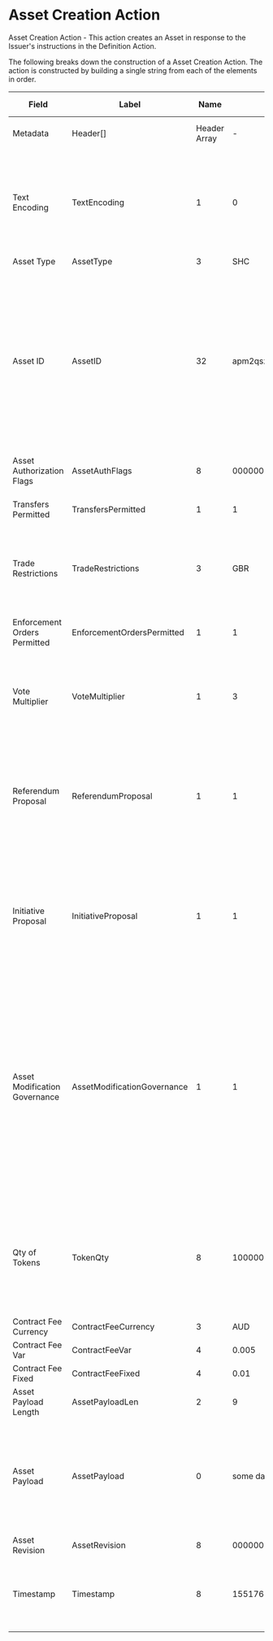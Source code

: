 
# Asset Creation Action

Asset Creation Action -  This action creates an Asset in response to the Issuer's instructions in the Definition Action.

The following breaks down the construction of a Asset Creation Action. The action is constructed by building a single string from each of the elements in order.

| Field    | Label    | Name         | Example Values | Comments | Data Type          | Restrictions |
|----------|----------|--------------|----------------|----------|--------------------|--------------|
| Metadata | Header[] | Header Array | -              | -        | Common header data | Header       |
| Text Encoding | TextEncoding | 1 | 0 |  0 = ASCII, 1 = UTF-8, 2 = UTF-16, 3 = Unicode.  Encoding applies to all 'text' data types. All 'string' types will always be encoded with ASCII.  Where string is selected, all fields will be ASCII. | uint8 | Can be changed by Issuer or Operator at their discretion. |
| Asset Type | AssetType | 3 | SHC | eg. Share - Common | string |  |
| Asset ID | AssetID | 32 | apm2qsznhks23z8d83u41s8019hyri3i | Randomly generated base58 string.  Each Asset ID should be unique.  However, a Asset ID is always linked to a Contract that is identified by the public address of the Contract wallet. The Asset Type + Asset ID = Asset Code.  An Asset Code is a human readable idenitfier that can be used in a similar way to a Bitcoin (BSV) address, a vanity identifying label. | string |  |
| Asset Authorization Flags | AssetAuthFlags | 8 | 0000000000000000000000000000000000000000000000000001000110111111 | Authorization Flags,  bitwise operation | bin |  |
| Transfers Permitted | TransfersPermitted | 1 | 1 | 1 = Transfers are permitted.  0 = Transfers are not permitted. | bool |  |
| Trade Restrictions | TradeRestrictions | 3 | GBR | Asset can only be traded within the trade restrictions.  Eg. AUS - Australian residents only.  EU - European Union residents only. | string |  |
| Enforcement Orders Permitted | EnforcementOrdersPermitted | 1 | 1 | 1 = Enforcement Orders are permitted. 0 = Enforcement Orders are not permitted. | bool |  |
| Vote Multiplier | VoteMultiplier | 1 | 3 | Multiplies the vote by the integer. 1 token = 1 vote with a 1 for vote multipler (normal).  1 token = 3 votes with a multiplier of 3, for example. | uint8 |  |
| Referendum Proposal | ReferendumProposal | 1 | 1 | A Referendum is permitted for Asset-Wide Proposals (outside of smart contract scope) if also permitted by the contract. If the contract has proposals by referendum restricted, then this flag is meaningless. | bool |  |
| Initiative Proposal | InitiativeProposal | 1 | 1 | An initiative is permitted for Asset-Wide Proposals (outside of smart contract scope) if also permitted by the contract. If the contract has proposals by initiative restricted, then this flag is meaningless. | bool |  |
| Asset Modification Governance | AssetModificationGovernance | 1 | 1 | 1 - Contract-wide Asset Governance.  0 - Asset-wide Asset Governance.  If a referendum or initiative is used to propose a modification to a subfield controlled by the asset auth flags, then the vote will either be a contract-wide vote (all assets vote on the referendum/initiative) or an asset-wide vote (all assets vote on the referendum/initiative).  The voting system specifies the voting rules. | bool |  |
| Qty of Tokens | TokenQty | 8 | 1000000 | Quantity of token - 0 is valid. Fungible 'shares' of the Asset. 1 is used for non-fungible tokens.  Asset IDs become the non-fungible Asset ID and many Asset IDs can be associated with a particular Contract. | uint64 |  |
| Contract Fee Currency | ContractFeeCurrency | 3 | AUD | BSV, USD, AUD, EUR, etc. | string |  |
| Contract Fee Var | ContractFeeVar | 4 | 0.005 | Percent of the value of the transaction | float32 |  |
| Contract Fee Fixed | ContractFeeFixed | 4 | 0.01 | Fixed fee (payment made in BSV) | float32 |  |
| Asset Payload Length | AssetPayloadLen | 2 | 9 | Size of the asset payload in bytes. | uint16 |  |
| Asset Payload | AssetPayload | 0 | some data | Payload length is dependent on the asset type. Each asset is made up of a defined set of information pertaining to the specific asset type, and may contain fields of variable length type (nvarchar8, 16, 32) | byte[] |  |
| Asset Revision | AssetRevision | 8 | 0000000000000000000000000000000000000000000000000001000110111111 | Counter 0 - 65,535 | uint64 |  |
| Timestamp | Timestamp | 8 | 1551767413250187179 | Timestamp in nanoseconds of when the smart contract created the action. | timestamp | Cannot be changed by issuer, operator. Smart contract controls. |



<!--
<table class="waffle">
    <tr style='height:19px;'>
        <th style="width:6%" class="s0">Field</th>
        <th style="width:9%" class="s1">Label</th>
        <th style="width:9%" class="s1">Name</th>
        <th style="width:2%" class="s1">Bytes</th>
        <th style="width:29%" class="s1">Example Values</th>
        <th style="width:26%" class="s1">Comments</th>
        <th style="width:5%" class="s1">Data Type</th>
        <th style="width:14%" class="s2">Amendment Restrictions</th>
    </tr>
    <tr>
        <td class="s5" rowspan="100">Metadata (OP_RETURN Payload)</td>
        <td class="a6">Header[]</td>
        <td class="a6">Header Array</td>
        <td class="a6">-</td>
        <td class="a6">-</td>
        <td class="a6">Common header data for all actions</td>
        <td class="a6">Header</td>
        <td class="a7"></td>
    </tr>

    <tr>
        <td class="a10">Text Encoding</td>
        <td class="a10">TextEncoding</td>
        <td class="a10">1</td>
        <td class="a10" style="word-break:break-all">0</td>
        <td class="a10"> 0 = ASCII, 1 = UTF-8, 2 = UTF-16, 3 = Unicode.  Encoding applies to all 'text' data types. All 'string' types will always be encoded with ASCII.  Where string is selected, all fields will be ASCII.</td>
        <td class="a10">uint8</td>
        <td class="a11">Can be changed by Issuer or Operator at their discretion.</td>
    </tr>

    <tr>
        <td class="a10">Asset Type</td>
        <td class="a10">AssetType</td>
        <td class="a10">3</td>
        <td class="a10" style="word-break:break-all">SHC</td>
        <td class="a10">eg. Share - Common</td>
        <td class="a10">string</td>
        <td class="a11"></td>
    </tr>

    <tr>
        <td class="a10">Asset ID</td>
        <td class="a10">AssetID</td>
        <td class="a10">32</td>
        <td class="a10" style="word-break:break-all">apm2qsznhks23z8d83u41s8019hyri3i</td>
        <td class="a10">Randomly generated base58 string.  Each Asset ID should be unique.  However, a Asset ID is always linked to a Contract that is identified by the public address of the Contract wallet. The Asset Type + Asset ID = Asset Code.  An Asset Code is a human readable idenitfier that can be used in a similar way to a Bitcoin (BSV) address, a vanity identifying label.</td>
        <td class="a10">string</td>
        <td class="a11"></td>
    </tr>

    <tr>
        <td class="a10">Asset Authorization Flags</td>
        <td class="a10">AssetAuthFlags</td>
        <td class="a10">8</td>
        <td class="a10" style="word-break:break-all">0000000000000000000000000000000000000000000000000001000110111111</td>
        <td class="a10">Authorization Flags,  bitwise operation</td>
        <td class="a10">bin</td>
        <td class="a11"></td>
    </tr>

    <tr>
        <td class="a10">Transfers Permitted</td>
        <td class="a10">TransfersPermitted</td>
        <td class="a10">1</td>
        <td class="a10" style="word-break:break-all">1</td>
        <td class="a10">1 = Transfers are permitted.  0 = Transfers are not permitted.</td>
        <td class="a10">bool</td>
        <td class="a11"></td>
    </tr>

    <tr>
        <td class="a10">Trade Restrictions</td>
        <td class="a10">TradeRestrictions</td>
        <td class="a10">3</td>
        <td class="a10" style="word-break:break-all">GBR</td>
        <td class="a10">Asset can only be traded within the trade restrictions.  Eg. AUS - Australian residents only.  EU - European Union residents only.</td>
        <td class="a10">string</td>
        <td class="a11"></td>
    </tr>

    <tr>
        <td class="a10">Enforcement Orders Permitted</td>
        <td class="a10">EnforcementOrdersPermitted</td>
        <td class="a10">1</td>
        <td class="a10" style="word-break:break-all">1</td>
        <td class="a10">1 = Enforcement Orders are permitted. 0 = Enforcement Orders are not permitted.</td>
        <td class="a10">bool</td>
        <td class="a11"></td>
    </tr>

    <tr>
        <td class="a10">Vote Multiplier</td>
        <td class="a10">VoteMultiplier</td>
        <td class="a10">1</td>
        <td class="a10" style="word-break:break-all">3</td>
        <td class="a10">Multiplies the vote by the integer. 1 token = 1 vote with a 1 for vote multipler (normal).  1 token = 3 votes with a multiplier of 3, for example.</td>
        <td class="a10">uint8</td>
        <td class="a11"></td>
    </tr>

    <tr>
        <td class="a10">Referendum Proposal</td>
        <td class="a10">ReferendumProposal</td>
        <td class="a10">1</td>
        <td class="a10" style="word-break:break-all">1</td>
        <td class="a10">A Referendum is permitted for Asset-Wide Proposals (outside of smart contract scope) if also permitted by the contract. If the contract has proposals by referendum restricted, then this flag is meaningless.</td>
        <td class="a10">bool</td>
        <td class="a11"></td>
    </tr>

    <tr>
        <td class="a10">Initiative Proposal</td>
        <td class="a10">InitiativeProposal</td>
        <td class="a10">1</td>
        <td class="a10" style="word-break:break-all">1</td>
        <td class="a10">An initiative is permitted for Asset-Wide Proposals (outside of smart contract scope) if also permitted by the contract. If the contract has proposals by initiative restricted, then this flag is meaningless.</td>
        <td class="a10">bool</td>
        <td class="a11"></td>
    </tr>

    <tr>
        <td class="a10">Asset Modification Governance</td>
        <td class="a10">AssetModificationGovernance</td>
        <td class="a10">1</td>
        <td class="a10" style="word-break:break-all">1</td>
        <td class="a10">1 - Contract-wide Asset Governance.  0 - Asset-wide Asset Governance.  If a referendum or initiative is used to propose a modification to a subfield controlled by the asset auth flags, then the vote will either be a contract-wide vote (all assets vote on the referendum/initiative) or an asset-wide vote (all assets vote on the referendum/initiative).  The voting system specifies the voting rules.</td>
        <td class="a10">bool</td>
        <td class="a11"></td>
    </tr>

    <tr>
        <td class="a10">Qty of Tokens</td>
        <td class="a10">TokenQty</td>
        <td class="a10">8</td>
        <td class="a10" style="word-break:break-all">1000000</td>
        <td class="a10">Quantity of token - 0 is valid. Fungible 'shares' of the Asset. 1 is used for non-fungible tokens.  Asset IDs become the non-fungible Asset ID and many Asset IDs can be associated with a particular Contract.</td>
        <td class="a10">uint64</td>
        <td class="a11"></td>
    </tr>

    <tr>
        <td class="a10">Contract Fee Currency</td>
        <td class="a10">ContractFeeCurrency</td>
        <td class="a10">3</td>
        <td class="a10" style="word-break:break-all">AUD</td>
        <td class="a10">BSV, USD, AUD, EUR, etc.</td>
        <td class="a10">string</td>
        <td class="a11"></td>
    </tr>

    <tr>
        <td class="a10">Contract Fee Var</td>
        <td class="a10">ContractFeeVar</td>
        <td class="a10">4</td>
        <td class="a10" style="word-break:break-all">0.005</td>
        <td class="a10">Percent of the value of the transaction</td>
        <td class="a10">float32</td>
        <td class="a11"></td>
    </tr>

    <tr>
        <td class="a10">Contract Fee Fixed</td>
        <td class="a10">ContractFeeFixed</td>
        <td class="a10">4</td>
        <td class="a10" style="word-break:break-all">0.01</td>
        <td class="a10">Fixed fee (payment made in BSV)</td>
        <td class="a10">float32</td>
        <td class="a11"></td>
    </tr>

    <tr>
        <td class="a10">Asset Payload Length</td>
        <td class="a10">AssetPayloadLen</td>
        <td class="a10">2</td>
        <td class="a10" style="word-break:break-all">9</td>
        <td class="a10">Size of the asset payload in bytes.</td>
        <td class="a10">uint16</td>
        <td class="a11"></td>
    </tr>

    <tr>
        <td class="a10">Asset Payload</td>
        <td class="a10">AssetPayload</td>
        <td class="a10">0</td>
        <td class="a10" style="word-break:break-all">some data</td>
        <td class="a10">Payload length is dependent on the asset type. Each asset is made up of a defined set of information pertaining to the specific asset type, and may contain fields of variable length type (nvarchar8, 16, 32)</td>
        <td class="a10">byte[]</td>
        <td class="a11"></td>
    </tr>

    <tr>
        <td class="a10">Asset Revision</td>
        <td class="a10">AssetRevision</td>
        <td class="a10">8</td>
        <td class="a10" style="word-break:break-all">0000000000000000000000000000000000000000000000000001000110111111</td>
        <td class="a10">Counter 0 - 65,535</td>
        <td class="a10">uint64</td>
        <td class="a11"></td>
    </tr>

    <tr>
        <td class="a10">Timestamp</td>
        <td class="a10">Timestamp</td>
        <td class="a10">8</td>
        <td class="a10" style="word-break:break-all">1551767413250187179</td>
        <td class="a10">Timestamp in nanoseconds of when the smart contract created the action.</td>
        <td class="a10">timestamp</td>
        <td class="a11">Cannot be changed by issuer, operator. Smart contract controls.</td>
    </tr>

</table>
!-->